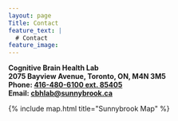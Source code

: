 ```yaml
---
layout: page
Title: Contact
feature_text: |
  # Contact
feature_image: 
---
```

<b>Cognitive Brain Health Lab</b><br/>
<b>2075 Bayview Avenue, Toronto, ON, M4N 3M5</b><br/>
<b>Phone: <a href="tel:4164806100">416-480-6100 ext. 85405</a></b><br/>
<b>Email: <a href="mailto:cbhlab@sunnybrook.ca">cbhlab@sunnybrook.ca</a></b>

{% include map.html title="Sunnybrook Map" %}